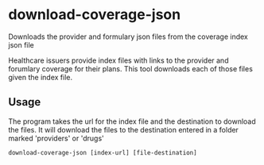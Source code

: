 # download-coverage-json
Downloads the provider and formulary json files from the coverage index json file

Healthcare issuers provide index files with links to the provider and forumlary coverage for their plans.  This tool downloads each of those files given the index file.

## Usage
The program takes the url for the index file and the destination to download the files.  It will download the files to the destination entered in a folder marked 'providers' or 'drugs'

`download-coverage-json [index-url] [file-destination]`
